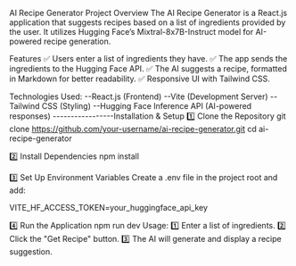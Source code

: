 AI Recipe Generator Project Overview The AI Recipe Generator is a React.js application that suggests recipes based on a list of ingredients provided by the user. It utilizes Hugging Face’s Mixtral-8x7B-Instruct model for AI-powered recipe generation.

Features 
✅ Users enter a list of ingredients they have.
✅ The app sends the ingredients to the Hugging Face API.
✅ The AI suggests a recipe, formatted in Markdown for better readability. 
✅ Responsive UI with Tailwind CSS.

Technologies Used:
--React.js (Frontend) 
--Vite (Development Server) 
--Tailwind CSS (Styling) 
--Hugging Face Inference API (AI-powered responses) 
-----------------Installation & Setup 
1️⃣ Clone the Repository git clone https://github.com/your-username/ai-recipe-generator.git cd ai-recipe-generator

2️⃣ Install Dependencies npm install

3️⃣ Set Up Environment Variables Create a .env file in the project root and add:

VITE_HF_ACCESS_TOKEN=your_huggingface_api_key

4️⃣ Run the Application 
npm run dev 
Usage:
1️⃣ Enter a list of ingredients. 
2️⃣ Click the "Get Recipe" button. 
3️⃣ The AI will generate and display a recipe suggestion.
